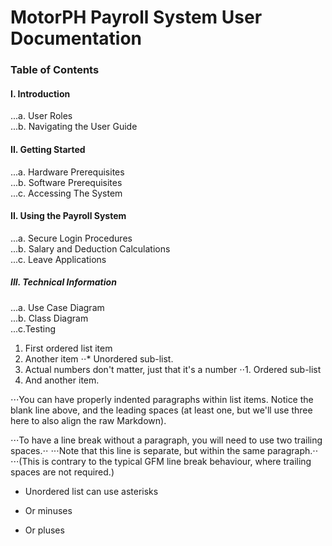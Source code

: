 # MotorPH Payroll System User Documentation
### Table of Contents
#### I. Introduction
 ...a. User Roles<br/>
 ...b. Navigating the User Guide<br/>
#### II. Getting Started
 ...a. Hardware Prerequisites<br/>
 ...b. Software Prerequisites<br/>
 ...c. Accessing The System
#### II. Using the Payroll System
 ...a. Secure Login Procedures<br/>
 ...b. Salary and Deduction Calculations<br/>
 ...c. Leave Applications<br/>
##### III. Technical Information
 ...a. Use Case Diagram<br/>
 ...b. Class Diagram<br/>
 ...c.Testing <br/>

1. First ordered list item
2. Another item
⋅⋅* Unordered sub-list. 
1. Actual numbers don't matter, just that it's a number
⋅⋅1. Ordered sub-list
4. And another item.

⋅⋅⋅You can have properly indented paragraphs within list items. Notice the blank line above, and the leading spaces (at least one, but we'll use three here to also align the raw Markdown).

⋅⋅⋅To have a line break without a paragraph, you will need to use two trailing spaces.⋅⋅
⋅⋅⋅Note that this line is separate, but within the same paragraph.⋅⋅
⋅⋅⋅(This is contrary to the typical GFM line break behaviour, where trailing spaces are not required.)

* Unordered list can use asterisks
- Or minuses
+ Or pluses
